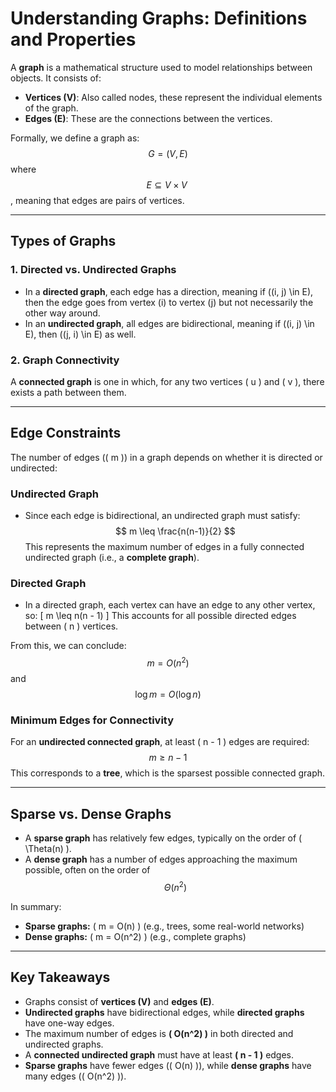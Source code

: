 # Understanding Graphs: Definitions and Properties

A **graph** is a mathematical structure used to model relationships between objects. It consists of:
- **Vertices (V)**: Also called nodes, these represent the individual elements of the graph.
- **Edges (E)**: These are the connections between the vertices.

Formally, we define a graph as:
$$
G = (V, E)
$$
where  $$E \subseteq V \times V \ $$, meaning that edges are pairs of vertices.

---

## Types of Graphs

### 1. Directed vs. Undirected Graphs
- In a **directed graph**, each edge has a direction, meaning if \((i, j) \in E\), then the edge goes from vertex \(i\) to vertex \(j\) but not necessarily the other way around.
- In an **undirected graph**, all edges are bidirectional, meaning if \((i, j) \in E\), then \((j, i) \in E\) as well.

### 2. Graph Connectivity
A **connected graph** is one in which, for any two vertices \( u \) and \( v \), there exists a path between them.

---

## Edge Constraints

The number of edges (\( m \)) in a graph depends on whether it is directed or undirected:

### **Undirected Graph**
- Since each edge is bidirectional, an undirected graph must satisfy:
  $$
  m \leq \frac{n(n-1)}{2}
  $$
  This represents the maximum number of edges in a fully connected undirected graph (i.e., a **complete graph**).

### **Directed Graph**
- In a directed graph, each vertex can have an edge to any other vertex, so:
  \[
  m \leq n(n - 1)
  \]
  This accounts for all possible directed edges between \( n \) vertices.

From this, we can conclude:
 $$
m = O(n^2)
 $$
and
 $$
\log m = O(\log n)
 $$

### **Minimum Edges for Connectivity**
For an **undirected connected graph**, at least \( n - 1 \) edges are required:
 $$
m \geq n - 1
 $$
This corresponds to a **tree**, which is the sparsest possible connected graph.

---

## Sparse vs. Dense Graphs
- A **sparse graph** has relatively few edges, typically on the order of \( \Theta(n) \).
- A **dense graph** has a number of edges approaching the maximum possible, often on the order of  $$\Theta(n^2)  $$

In summary:
- **Sparse graphs:** \( m = O(n) \) (e.g., trees, some real-world networks)
- **Dense graphs:** \( m = O(n^2) \) (e.g., complete graphs)

---

## Key Takeaways
- Graphs consist of **vertices (V)** and **edges (E)**.
- **Undirected graphs** have bidirectional edges, while **directed graphs** have one-way edges.
- The maximum number of edges is **\( O(n^2) \)** in both directed and undirected graphs.
- A **connected undirected graph** must have at least **\( n - 1 \)** edges.
- **Sparse graphs** have fewer edges (\( O(n) \)), while **dense graphs** have many edges (\( O(n^2) \)).
